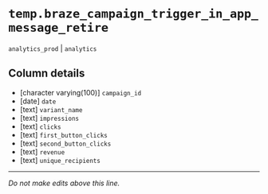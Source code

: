 # `temp.braze_campaign_trigger_in_app_message_retire`
`analytics_prod` | `analytics`

## Column details
* [character varying(100)] `campaign_id`
* [date]      `date`
* [text]      `variant_name`
* [text]      `impressions`
* [text]      `clicks`
* [text]      `first_button_clicks`
* [text]      `second_button_clicks`
* [text]      `revenue`
* [text]      `unique_recipients`

-------------------------------------------------------------------------------
*Do not make edits above this line.*
